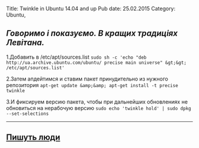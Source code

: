 Title: Twinkle in Ubuntu 14.04 and up
Pub date: 25.02.2015
Category: Ubuntu, 

_Говоримо і показуємо. В кращих традиціях Левітана._
-----

1.Добавить в /etc/apt/sources.list
`sudo sh -c 'echo "deb http://ua.archive.ubuntu.com/ubuntu/ precise main universe" &gt;&gt; /etc/apt/sources.list'`

2.Затем апдейтимся и ставим пакет принудительно из нужного репозитория
`apt-get update &amp;&amp; apt-get install -t precise twinkle`

3.И фиксируем версию пакета, чтобы при дальнейших обновлениях не обновиться на нерабочую версию
`sudo echo 'twinkle hold' | sudo dpkg --set-selections`

-----
<a title="Пишуть люди" href="http://mecht.ru/2014/09/01/twinkle-%D0%B2-ubuntu-14-04/" target="_blank">Пишуть люди</a>
-----